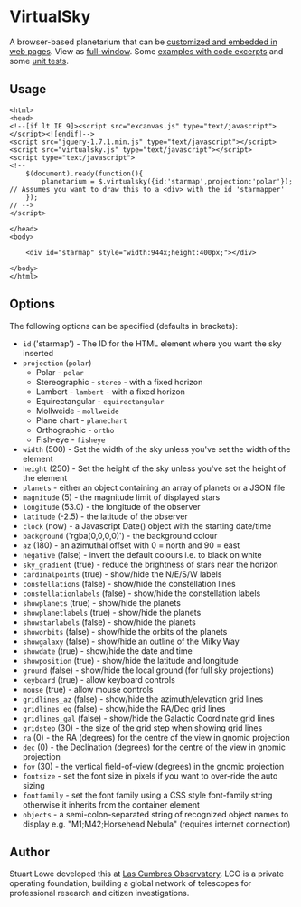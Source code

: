 VirtualSky
==========

A browser-based planetarium that can be [customized and embedded in web pages](https://virtualsky.lco.global/embed/custom.html). View as [full-window](https://virtualsky.lco.global/embed/index.html?projection=stereo). Some [examples with code excerpts](http://slowe.github.io/VirtualSky/) and some [unit tests](http://slowe.github.io/VirtualSky/tests.html).

Usage
-----
    <html>
    <head>
    <!--[if lt IE 9]><script src="excanvas.js" type="text/javascript"></script><![endif]-->
    <script src="jquery-1.7.1.min.js" type="text/javascript"></script>
    <script src="virtualsky.js" type="text/javascript"></script>
    <script type="text/javascript">
    <!--
        $(document).ready(function(){
            planetarium = $.virtualsky({id:'starmap',projection:'polar'}); // Assumes you want to draw this to a <div> with the id 'starmapper'
        });
    // -->
    </script>

    </head>
    <body>

        <div id="starmap" style="width:944x;height:400px;"></div>

    </body>
    </html>

Options
--------
The following options can be specified (defaults in brackets):
  * `id` ('starmap') - The ID for the HTML element where you want the sky inserted
  * `projection` (`polar`)
    * Polar - `polar`
    * Stereographic - `stereo` - with a fixed horizon
    * Lambert - `lambert` - with a fixed horizon
    * Equirectangular - `equirectangular`
    * Mollweide - `mollweide`
    * Plane chart - `planechart`
    * Orthographic - `ortho`
    * Fish-eye - `fisheye`
  * `width` (500) - Set the width of the sky unless you've set the width of the element
  * `height` (250) - Set the height of the sky unless you've set the height of the element
  * `planets` - either an object containing an array of planets or a JSON file
  * `magnitude` (5) - the magnitude limit of displayed stars
  * `longitude` (53.0) - the longitude of the observer
  * `latitude` (-2.5) - the latitude of the observer
  * `clock` (now) - a Javascript Date() object with the starting date/time
  * `background` ('rgba(0,0,0,0)') - the background colour
  * `az` (180) - an azimuthal offset with 0 = north and 90 = east
  * `negative` (false) - invert the default colours i.e. to black on white
  * `sky_gradient` (true) - reduce the brightness of stars near the horizon
  * `cardinalpoints` (true) - show/hide the N/E/S/W labels
  * `constellations` (false) - show/hide the constellation lines
  * `constellationlabels` (false) - show/hide the constellation labels
  * `showplanets` (true) - show/hide the planets
  * `showplanetlabels` (true) - show/hide the planets
  * `showstarlabels` (false) - show/hide the planets
  * `showorbits` (false) - show/hide the orbits of the planets
  * `showgalaxy` (false) - show/hide an outline of the Milky Way
  * `showdate` (true) - show/hide the date and time
  * `showposition` (true) - show/hide the latitude and longitude
  * `ground` (false) - show/hide the local ground (for full sky projections)
  * `keyboard` (true) - allow keyboard controls
  * `mouse` (true) - allow mouse controls
  * `gridlines_az` (false) - show/hide the azimuth/elevation grid lines
  * `gridlines_eq` (false) - show/hide the RA/Dec grid lines
  * `gridlines_gal` (false) - show/hide the Galactic Coordinate grid lines
  * `gridstep` (30) - the size of the grid step when showing grid lines
  * `ra` (0) - the RA (degrees) for the centre of the view in gnomic projection
  * `dec` (0) - the Declination (degrees) for the centre of the view in gnomic projection
  * `fov` (30) - the vertical field-of-view (degrees) in the gnomic projection
  * `fontsize` - set the font size in pixels if you want to over-ride the auto sizing
  * `fontfamily` - set the font family using a CSS style font-family string otherwise it inherits from the container element
  * `objects` - a semi-colon-separated string of recognized object names to display e.g. "M1;M42;Horsehead Nebula" (requires internet connection)


Author
------
Stuart Lowe developed this at [Las Cumbres Observatory](https://lco.global/). LCO is a private operating foundation, building a global network of telescopes for professional research and citizen investigations.
